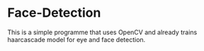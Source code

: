 # Face-Detection
This is a simple programme that uses OpenCV and already trains haarcascade model for eye and face detection.
